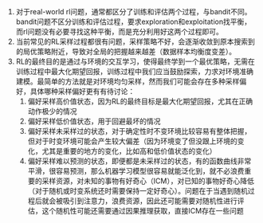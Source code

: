 1. 对于real-world rl问题，通常都区分了训练和评估两个过程，与bandit不同。bandit问题不区分训练和评估过程，要求exploration和exploitation找平衡，而rl问题没有必要寻找这种平衡，而是充分利用好这两个过程即可。
2. 当前常见的RL采样过程都很有问题，采样策略不好，会逐渐收敛到原本搜索到的局优策略附近，导致对全局的把握越来越差（数据样本均衡度变差）。
3. RL的最终目的是通过与环境的交互学习，使得最终学到一个最优策略，无需在训练过程中最大化期望回报，训练过程中我们应当鼓励探索，力求对环境准确建模。最简单的方法就是对环境均匀采样，然而我们可能会存在多种采样偏好，具体哪种采样偏好更有有待讨论：
   1. 偏好采样高价值状态，因为RL的最终目标是最大化期望回报，尤其在正确动作极少的情况
   2. 偏好采样低价值状态，用于回避最坏的情况
   3. 偏好采样未采样过的状态，对于确定性时不变环境比较容易有整体把握，但对于时变环境可能会产生较大偏差（因为环境变了但没跟上环境的变化，尤其是重要的地方的变化，比如高和低价值状态的变化）
   4. 偏好采样难以预测的状态，即便都是未采样过的状态，有的函数曲线非常平滑，很容易预测，那么机器学习模型很容易就能泛化到，就不必浪费重要的采样资源，对未知的事物有好奇心（ICM），对已知的事物好奇心降低（对于随机或时变系统还时需要保持一定好奇心）。问题在于当遇到随机过程后就会被吸引到注意力，浪费资源，因此还可能需要对随机性进行评估，这个随机性可能还需要通过因果推理获取，直接ICM存在一些问题
